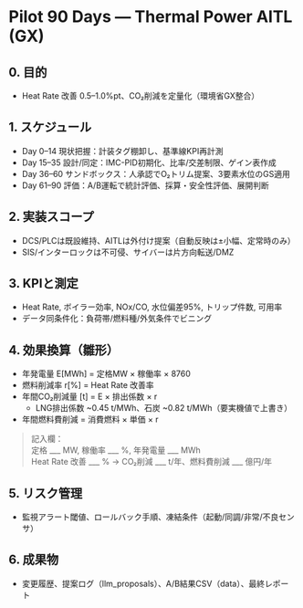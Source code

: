 # Pilot 90 Days — Thermal Power AITL (GX)

## 0. 目的
- Heat Rate 改善 0.5–1.0%pt、CO₂削減を定量化（環境省GX整合）

## 1. スケジュール
- Day 0–14 現状把握：計装タグ棚卸し、基準線KPI再計測
- Day 15–35 設計/同定：IMC-PID初期化、比率/交差制限、ゲイン表作成
- Day 36–60 サンドボックス：人承認でO₂トリム提案、3要素水位のGS適用
- Day 61–90 評価：A/B運転で統計評価、採算・安全性評価、展開判断

## 2. 実装スコープ
- DCS/PLCは既設維持、AITLは外付け提案（自動反映は±小幅、定常時のみ）
- SIS/インターロックは不可侵、サイバーは片方向転送/DMZ

## 3. KPIと測定
- Heat Rate, ボイラー効率, NOx/CO, 水位偏差95%, トリップ件数, 可用率
- データ同条件化：負荷帯/燃料種/外気条件でビニング

## 4. 効果換算（雛形）
- 年発電量 E[MWh] = 定格MW × 稼働率 × 8760
- 燃料削減率 r[%] = Heat Rate 改善率
- 年間CO₂削減量 [t] = E × 排出係数 × r
  - LNG排出係数 ~0.45 t/MWh、石炭 ~0.82 t/MWh（要実機値で上書き）
- 年間燃料費削減 = 消費燃料 × 単価 × r

> 記入欄：  
> 定格 ___ MW, 稼働率 ___ %, 年発電量 ___ MWh  
> Heat Rate 改善 ___ % → CO₂削減 ___ t/年、燃料費削減 ___ 億円/年

## 5. リスク管理
- 監視アラート閾値、ロールバック手順、凍結条件（起動/同調/非常/不良センサ）

## 6. 成果物
- 変更履歴、提案ログ（llm_proposals）、A/B結果CSV（data）、最終レポート
